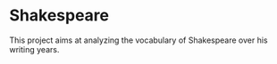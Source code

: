 # Shakespeare

This project aims at analyzing the vocabulary of Shakespeare over his writing years.
